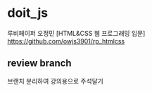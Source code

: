# doit_js
루비페이퍼 오정민 [HTML&CSS 웹 프로그래밍 입문] https://github.com/owjs3901/rp_htmlcss

## review branch
브랜치 분리하여 강의용으로 주석달기
